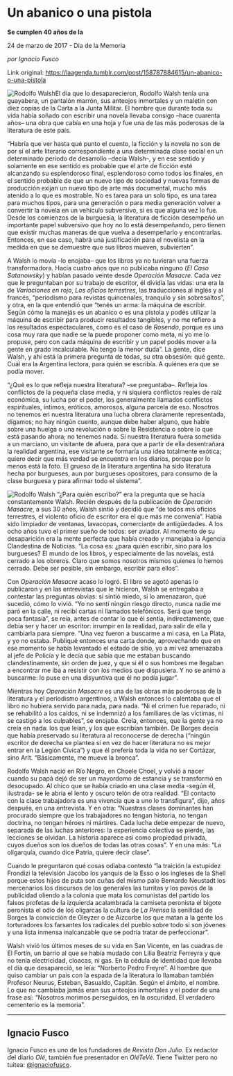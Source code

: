 # Un abanico o una pistola

**Se cumplen 40 años de la**

24 de marzo de 2017 - Día de la Memoria

_por Ignacio Fusco_

Link original: https://laagenda.tumblr.com/post/158787884615/un-abanico-o-una-pistola

![Rodolfo Walsh](https://64.media.tumblr.com/3751a5d9792b2a825eb68cea3a018b3e/tumblr_inline_pk0tdhLotm1t6q87u_500.jpg)El día que lo desaparecieron, Rodolfo Walsh tenía una guayabera, un pantalón marrón, sus anteojos inmortales y un maletín con diez copias de la Carta a la Junta Militar. El hombre que durante toda su vida había soñado con escribir una novela llevaba consigo –hace cuarenta años– una obra que cabía en una hoja y fue una de las más poderosas de la literatura de este país.

“Habría que ver hasta qué punto el cuento, la ficción y la novela no son de por sí el arte literario correspondiente a una determinada clase social en un determinado período de desarrollo –decía Walsh–, y en ese sentido y solamente en ese sentido es probable que el arte de ficción esté alcanzando su esplendoroso final, esplendoroso como todos los finales, en el sentido probable de que un nuevo tipo de sociedad y nuevas formas de producción exijan un nuevo tipo de arte más documental, mucho más atenido a lo que es mostrable. No es tarea para un solo tipo, es una tarea para muchos tipos, para una generación o para media generación volver a convertir la novela en un vehículo subversivo, si es que alguna vez lo fue. Desde los comienzos de la burguesía, la literatura de ficción desempeñó un importante papel subversivo que hoy no lo está desempeñando, pero tienen que existir muchas maneras de que vuelva a desempeñarlo y encontrarlas. Entonces, en ese caso, habrá una justificación para el novelista en la medida en que se demuestre que sus libros mueven, subvierten”.

A Walsh lo movía –lo enojaba– que los libros ya no tuvieran una fuerza transformadora. Hacía cuatro años que no publicaba ninguno (*El Caso Satanowsky*) y habían pasado veinte desde *Operación Masacre*. Cada vez que le preguntaban por su trabajo de escritor, él dividía las vidas: una era la de *Variaciones en rojo*, *Los oficios terrestres*, las traducciones al inglés y al francés, “periodismo para revistas quincenales, tranquilo y sin sobresaltos”, y otra, en la que entendió que “tenés un arma: la máquina de escribir. Según cómo la manejás es un abanico o es una pistola y podés utilizar la máquina de escribir para producir resultados tangibles, y no me refiero a los resultados espectaculares, como es el caso de *Rosendo*, porque es una cosa muy rara que nadie se la puede proponer como meta, ni yo me lo propuse, pero con cada máquina de escribir y un papel podés mover a la gente en grado incalculable. No tengo la menor duda”. 
La gente, dice Walsh, y ahí está la primera pregunta de todas, su otra obsesión: qué gente. Cuál era la Argentina lectora, para quién se escribía. A quiénes era que se podía mover.

“¿Qué es lo que refleja nuestra literatura? –se preguntaba–. Refleja los conflictos de la pequeña clase media, y ni siquiera conflictos reales de raíz económica, su lucha por el poder, los generalmente llamados conflictos espirituales, íntimos, eróticos, amorosos, alguna parcela de eso. Nosotros no tenemos en nuestra literatura una lucha obrera claramente representada, digamos; no hay ningún cuento, aunque debe haber alguno, que hable sobre una huelga o una revolución o sobre la Resistencia o sobre lo que está pasando ahora; no tenemos nada. Si nuestra literatura fuera sometida a un marciano, un visitante de afuera, para que a partir de ella desentrañara la realidad argentina, ese visitante se formaría una idea totalmente exótica; quiero decir que más verdad se encuentra en los diarios, porque por lo menos está la foto. El grueso de la literatura argentina ha sido literatura hecha por burgueses, aun por burgueses opositores, para consumo de la clase burguesa y para afirmar todo el sistema”.

![Rodolfo Walsh](https://64.media.tumblr.com/3751a5d9792b2a825eb68cea3a018b3e/tumblr_inline_pk0tdhLotm1t6q87u_500.jpg) “¿Para quién escribo?” era la pregunta que se hacía constantemente Walsh. Recién después de la publicación de *Operación Masacre*, a sus 30 años, Walsh sintió y decidió que “de todos mis oficios terrestres, el violento oficio de escritor era el que más me convenía”. Había sido limpiador de ventanas, lavacopas, comerciante de antigüedades. A los ocho años tuvo el primer sueño de todos: ser aviador. Al momento de su desaparición era la mente perfecta que había creado y manejaba la Agencia Clandestina de Noticias. “La cosa es: ¿para quién escribir, sino para los burgueses? El mundo de los libros, y especialmente de las novelas, está cerrado a los obreros. Claro que somos nosotros mismos quienes lo hemos cerrado. Debe ser posible, sin embargo, escribir para ellos”.

Con *Operación Masacre* acaso lo logró. El libro se agotó apenas lo publicaron y en las entrevistas que le hicieron, Walsh se entregaba a contestar las preguntas obvias: si sintió miedo, si lo amenazaron, qué sucedió, cómo lo vivió. “Yo no sentí ningún riesgo directo, nunca nadie me paró en la calle, ni recibí cartas ni llamados telefónicos. Será que tengo poca fantasía”, se reía, antes de contar lo que él sentía, indirectamente, que debía ser y hacer un escritor: irrumpir en la realidad, para salir de ella y cambiarla para siempre. “Una vez fueron a buscarme a mi casa, en La Plata, y yo no estaba. Publiqué entonces una carta donde, aprovechando que en ese momento se había levantado el estado de sitio, yo a mi vez amenazaba al jefe de Policía y le decía que sabía que me estaban buscando clandestinamente, sin orden de juez, y que si él o sus hombres me llegaban a encontrar me iba a resistir con los medios que dispusiera. Y no se animó a buscarme: lo puse en una disyuntiva que él no podía jugar”.

Mientras hoy *Operación Masacre* es una de las obras más poderosas de la literatura y el periodismo argentinos, a Walsh entonces lo calentaba que el libro no hubiera servido para nada, para nada. “Ni el crimen fue reparado, ni se rehabilitó a los caídos, ni se indemnizó a los familiares de las víctimas, ni se castigó a los culpables”, se enojaba. Creía, entonces, que la gente ya no creía en nada: los que leían, y los que escribían también. De Borges decía que había preservado su literatura al reconocerse de derecha (“ningún escritor de derecha se plantea si en vez de hacer literatura no es mejor entrar en la Legión Cívica”) y que él prefería toda la vida no ser Cortázar, sino Arlt. “Básicamente, me mueve la bronca”.

Rodolfo Walsh nació en Río Negro, en Choele Choel, y volvió a nacer cuando su papá dejó de ser un mayordomo de estancia y se transformó en desocupado. Al chico que se había criado en una clase media -según él, ilustrada- se le abría el lento y oscuro telón de otra realidad. “El contacto con la clase trabajadora es una vivencia que a uno lo transfigura”, dijo, años después, en una entrevista. Y en otra: “Nuestras clases dominantes han procurado siempre que los trabajadores no tengan historia, no tengan doctrina, no tengan héroes ni mártires. Cada lucha debe empezar de nuevo, separada de las luchas anteriores: la experiencia colectiva se pierde, las lecciones se olvidan. La historia aparece así como propiedad privada, cuyos dueños son los dueños de todas las otras cosas”. Y en una más: “La oligarquía, cuando dice Patria, quiere decir clase”.

Cuando le preguntaron qué cosas odiaba contestó “la traición la estupidez Frondizi la televisión Jacobo los yanquis de la Esso o los ingleses de la Shell porque estos hijos de puta son cuñas del mismo palo Bernardo Neustadt los mercenarios los discursos de los generales las turritas y los pavos de la publicidad oliendo a la colonia que mata los comunistas del partido los falsos profetas de la izquierda acalambrada la camiseta peronista el bigote peronista el odio de los oligarcas la cultura de *La Prensa* la senilidad de Borges la convicción de Gleyzer o de Aizcorbe los que matan a la gente los torturadores los farsantes los radicales del pueblo sobre todo si son jóvenes y una lista inmensa inalcanzable que se podría tratar de perfeccionar”.

Walsh vivió los últimos meses de su vida en San Vicente, en las cuadras de El Fortín, un barrio al que se había mudado con Lilia Beatriz Ferreyra y que no tenía electricidad, cloacas, ni gas. En la cédula de identidad que llevaba el día que desapareció, se leía: “Norberto Pedro Freyre”. Al hombre que quiso cambiar un país con la espada de la literatura lo llamaban también Profesor Neurus, Esteban, Basualdo, Capitán. Según el ámbito, el nombre. Lo que no cambiaba jamás eran sus anteojos inmortales y el poder de una frase así: “Nosotros morimos perseguidos, en la oscuridad. El verdadero cementerio es la memoria”.

  




---

 Ignacio Fusco
--------------

 Ignacio Fusco es uno de los fundadores de *Revista Don Julio*. Ex redactor del diario *Olé*, también fue presentador en *OléTeVé*. Tiene Twitter pero no tuitea: [@ignaciofusco](https://twitter.com/IgnacioFusco). 

